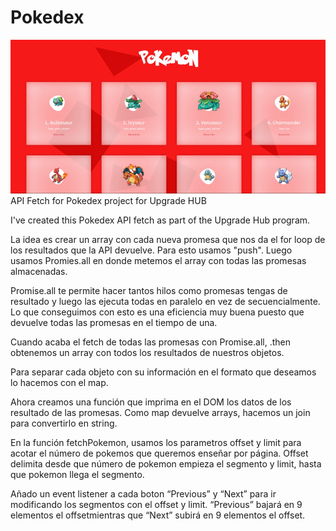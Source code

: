 # Pokedex

![](Pokedex1.gif)
API Fetch for Pokedex project for Upgrade HUB

I've created this Pokedex API fetch as part of the Upgrade Hub program. 

La idea es crear un array con cada nueva promesa que nos da el for loop de los resultados que la API devuelve. Para esto usamos "push".
Luego usamos Promies.all en donde metemos el array con todas las promesas almacenadas.

Promise.all te permite hacer tantos hilos como promesas tengas de resultado y luego las ejecuta todas en paralelo en vez de secuencialmente. Lo que conseguimos con esto es una eficiencia muy buena puesto que devuelve todas las promesas en el tiempo de una.

Cuando acaba el fetch de todas las promesas con Promise.all, .then obtenemos un array con todos los resultados de nuestros objetos.

Para separar cada objeto con su información en el formato que deseamos lo hacemos con el map.

Ahora creamos una función que imprima en el DOM los datos de los resultado de las promesas. Como map devuelve arrays, hacemos un join para convertirlo en string.

En la función fetchPokemon, usamos los parametros offset y limit para acotar el número de pokemos que queremos enseñar por página. Offset delimita desde que número de pokemon empieza el segmento y limit, hasta que pokemon llega el segmento.

Añado un event listener a cada boton “Previous” y “Next” para ir modificando los segmentos con el offset y limit. “Previous” bajará en 9 elementos el offsetmientras que “Next” subirá en 9 elementos el offset.
